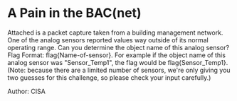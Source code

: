 # A Pain in the BAC(net)

Attached is a packet capture taken from a building management network. One of the analog sensors reported values way outside of its normal operating range. Can you determine the object name of this analog sensor? Flag Format: flag{Name-of-sensor}. For example if the object name of this analog sensor was "Sensor_Temp1", the flag would be flag{Sensor_Temp1}. (Note: because there are a limited number of sensors, we're only giving you two guesses for this challenge, so please check your input carefully.)

Author: CISA




